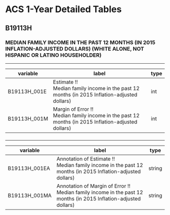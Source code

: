 # ACS 1-Year Detailed Tables

## B19113H

### MEDIAN FAMILY INCOME IN THE PAST 12 MONTHS (IN 2015 INFLATION-ADJUSTED DOLLARS) (WHITE ALONE, NOT HISPANIC OR LATINO HOUSEHOLDER)

___

| variable | label | type |
| ----- | ----- | ----- |
| B19113H_001E | Estimate !!<br>Median family income in the past 12 months (in 2015 Inflation-adjusted dollars) | int |
| B19113H_001M | Margin of Error !!<br>Median family income in the past 12 months (in 2015 Inflation-adjusted dollars) | int |
### 

___

| variable | label | type |
| ----- | ----- | ----- |
| B19113H_001EA | Annotation of Estimate !!<br>Median family income in the past 12 months (in 2015 Inflation-adjusted dollars) | string |
| B19113H_001MA | Annotation of Margin of Error !!<br>Median family income in the past 12 months (in 2015 Inflation-adjusted dollars) | string |

